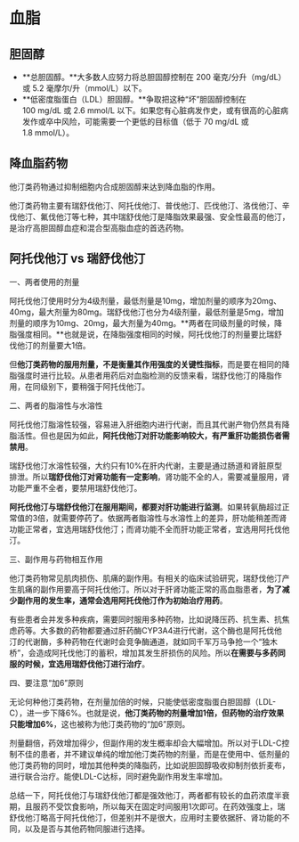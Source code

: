 # 血脂

## 胆固醇

- **总胆固醇。**大多数人应努力将总胆固醇控制在 200 毫克/分升（mg/dL）或 5.2 毫摩尔/升（mmol/L）以下。
- **低密度脂蛋白（LDL）胆固醇。**争取把这种“坏”胆固醇控制在 100 mg/dL 或 2.6 mmol/L 以下。如果您有心脏病发作史，或有很高的心脏病发作或卒中风险，可能需要一个更低的目标值（低于 70 mg/dL 或 1.8 mmol/L）。

## 降血脂药物

他汀类药物通过抑制细胞内合成胆固醇来达到降血脂的作用。

他汀类药物主要有瑞舒伐他汀、阿托伐他汀、普伐他汀、匹伐他汀、洛伐他汀、辛伐他汀、氟伐他汀等七种，其中瑞舒伐他汀是降脂效果最强、安全性最高的他汀，是治疗高胆固醇血症和混合型高脂血症的首选药物。

##  阿托伐他汀 vs 瑞舒伐他汀

一、两者使用的剂量

阿托伐他汀使用时分为4级剂量，最低剂量是10mg，增加剂量的顺序为20mg、40mg，最大剂量为80mg。瑞舒伐他汀也分为4级剂量，最低剂量是5mg，增加剂量的顺序为10mg、20mg，最大剂量为40mg。**两者在同级剂量的时候，降脂强度相同。**也就是说，在降脂强度相同的时候，阿托伐他汀的剂量要比瑞舒伐他汀的剂量要大1倍。

但**他汀类药物的服用剂量，不是衡量其作用强度的关键性指标**，而是要在相同的降脂强度时进行比较。从患者用药后对血脂检测的反馈来看，瑞舒伐他汀的降脂作用，在同级别下，要稍强于阿托伐他汀。

二、两者的脂溶性与水溶性

阿托伐他汀脂溶性较强，容易进入肝细胞内进行代谢，而且其代谢产物仍然具有降脂活性。但也是因为如此，**阿托伐他汀对肝功能影响较大，有严重肝功能损伤者需禁用**。

瑞舒伐他汀水溶性较强，大约只有10%在肝内代谢，主要是通过肠道和肾脏原型排泄。所以**瑞舒伐他汀对肾功能有一定影响**，肾功能不全的人，需要减量服用，肾功能严重不全者，要禁用瑞舒伐他汀。

**阿托伐他汀与瑞舒伐他汀在服用期间，都要对肝功能进行监测**。如果转氨酶超过正常值的3倍，就需要停药了。依据两者脂溶性与水溶性上的差异，肝功能稍差而肾功能正常者，宜选用瑞舒伐他汀；而肾功能不全而肝功能正常者，宜选用阿托伐他汀。

三、副作用与药物相互作用

他汀类药物常见肌肉损伤、肌痛的副作用。有相关的临床试验研究，瑞舒伐他汀产生肌痛的副作用要高于阿托伐他汀。所以对于肝肾功能正常的高血脂患者，**为了减少副作用的发生率，通常会选用阿托伐他汀作为初始治疗用药**。

有些患者会并发多种疾病，需要同时服用多种药物，比如说降压药、抗生素、抗焦虑药等。大多数的药物都要通过肝药酶CYP3A4进行代谢，这个酶也是阿托伐他汀的代谢酶，多种药物在代谢时会竞争酶通道，就如同千军万马争抢一个“独木桥”，会造成阿托伐他汀的蓄积，增加其发生肝损伤的风险。所以**在需要与多药同服的时候，宜选用瑞舒伐他汀进行治疗**。

四、要注意“加6”原则

无论何种他汀类药物，在剂量加倍的时候，只能使低密度脂蛋白胆固醇（LDL-C），进一步下降6%。也就是说，**他汀类药物的剂量增加1倍，但药物的治疗效果只能增加6%**，这也被称为他汀类药物的“加6”原则。

剂量翻倍，药效增加得少，但副作用的发生概率却会大幅增加。所以对于LDL-C控制不佳的患者，并不建议单纯的增加他汀类药物的剂量，而是在使用中、低剂量的他汀类药物的同时，增加其他种类的降脂药，比如说胆固醇吸收抑制剂依折麦布，进行联合治疗。能使LDL-C达标，同时避免副作用发生率增加。

总结一下，阿托伐他汀与瑞舒伐他汀都是强效他汀，两者都有较长的血药浓度半衰期，且服药不受饮食影响，所以每天在固定时间服用1次即可。在药效强度上，瑞舒伐他汀略高于阿托伐他汀，但差别并不是很大，应用时主要依据肝、肾功能的不同，以及是否与其他药物同服进行选择。